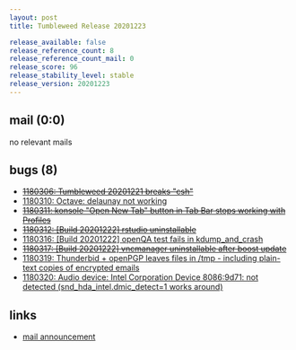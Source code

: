```yaml
---
layout: post
title: Tumbleweed Release 20201223

release_available: false
release_reference_count: 8
release_reference_count_mail: 0
release_score: 96
release_stability_level: stable
release_version: 20201223
---
```


## mail (0:0)

no relevant mails

## bugs (8)

<!--more-->

- ~~[1180306: Tumbleweed 20201221 breaks "csh"](https://bugzilla.opensuse.org/show_bug.cgi?id=1180306)~~
- [1180310: Octave: delaunay not working](https://bugzilla.opensuse.org/show_bug.cgi?id=1180310)
- ~~[1180311: konsole "Open New Tab" button in Tab Bar stops working with Profiles](https://bugzilla.opensuse.org/show_bug.cgi?id=1180311)~~
- ~~[1180312: \[Build 20201222\] rstudio uninstallable](https://bugzilla.opensuse.org/show_bug.cgi?id=1180312)~~
- [1180316: \[Build 20201222\] openQA test fails in kdump_and_crash](https://bugzilla.opensuse.org/show_bug.cgi?id=1180316)
- ~~[1180317: \[Build 20201222\] vncmanager uninstallable after boost update](https://bugzilla.opensuse.org/show_bug.cgi?id=1180317)~~
- [1180319: Thunderbid + openPGP leaves files in /tmp - including plain-text copies of encrypted emails](https://bugzilla.opensuse.org/show_bug.cgi?id=1180319)
- [1180320: Audio device: Intel Corporation Device 8086:9d71: not detected (snd_hda_intel.dmic_detect=1 works around)](https://bugzilla.opensuse.org/show_bug.cgi?id=1180320)



## links

- [mail announcement](https://github.com/boombatower/tumbleweed-review/issues/10)
